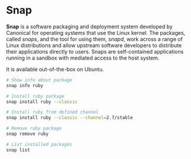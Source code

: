 # Snap

**Snap** is a software packaging and deployment system developed by Canonical for operating systems that use the Linux kernel. 
The packages, called *snaps*, and the tool for using them, *snapd*, work across a range of Linux distributions
and allow upstream software developers to distribute their applications directly to users. 
Snaps are self-contained applications running in a sandbox with mediated access to the host system.

It is available out-of-the-box on Ubuntu.

```bash
# Show info about package
snap info ruby

# Install ruby package
snap install ruby --classic

# Install ruby from defined channel
snap install ruby --classic --channel=2.7/stable

# Remove ruby package
snap remove ruby

# List installed packages
snap list
```
